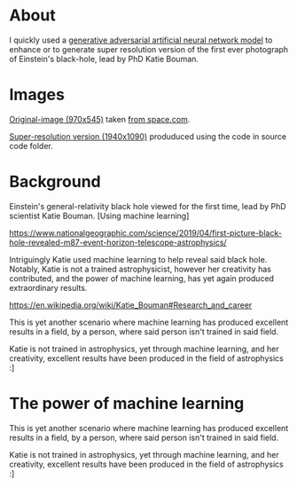About
===
I quickly used a [generative adversarial artificial neural network model](https://github.com/idealo/image-super-resolution) to enhance or to generate super resolution version of the first ever photograph of Einstein's black-hole, lead by PhD Katie Bouman.

Images
===
[Original-image (970x545)](https://github.com/JordanMicahBennett/EINSTEIN-BLACK-HOLE-PHOTOGRAPH-ENHANCEMENT/blob/master/source-code/einstein_katie-bouman_black-hole_photograph%20%5Boriginal-version%5D.jpg) taken [from space.com](https://www.space.com/first-black-hole-photo-by-event-horizon-telescope.html).

[Super-resolution version (1940x1090)](https://github.com/JordanMicahBennett/EINSTEIN-BLACK-HOLE-PHOTOGRAPH-ENHANCEMENT/blob/master/source-code/einstein_katie-bouman_black-hole_photograph%20%5Bsuper-resolution-version%5D.jpg) produduced using the code in source code folder.

Background
===
Einstein's general-relativity black hole viewed for the first time, lead by PhD scientist Katie Bouman. [Using machine learning]

https://www.nationalgeographic.com/science/2019/04/first-picture-black-hole-revealed-m87-event-horizon-telescope-astrophysics/

Intriguingly Katie used machine learning to help reveal said black hole. Notably, Katie is not a trained astrophysicist, however her creativity has contributed, and the power of machine learning, has yet again produced extraordinary results.

https://en.wikipedia.org/wiki/Katie_Bouman#Research_and_career

This is yet another scenario where machine learning has produced excellent results in a field, by a person, where said person isn't trained in said field.

Katie is not trained in astrophysics, yet through machine learning, and her creativity, excellent results have been produced in the field of astrophysics :]

The power of machine learning
==
This is yet another scenario where machine learning has produced excellent results in a field, by a person, where said person isn't trained in said field.

Katie is not trained in astrophysics, yet through machine learning, and her creativity, excellent results have been produced in the field of astrophysics :]
